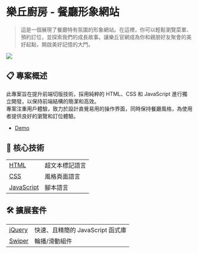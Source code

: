 # 樂丘廚房 - 餐廳形象網站

> 這是一個展現了餐廳特有氛圍的形象網站。在這裡，你可以輕鬆瀏覽菜單、預約訂位，並探索我們的成長故事。讓樂丘官網成為你和親朋好友聚會的美好起點，開啟美好記憶的大門。

![](https://cutecat8110.github.io/leo-chiu/demo.png)


## 📋 專案概述

此專案旨在提升前端切版技術，採用純粹的 HTML、CSS 和 JavaScript 進行獨立開發，以保持前端結構的簡潔和高效。<br>專案注重用戶體驗，致力於設計直覺易用的操作界面，同時保持餐廳風格，為使用者提供良好的瀏覽和訂位體驗。

* [Demo](https://cutecat8110.github.io/leo-chiu/) 

## 🔨 核心技術

<table>
  <tbody>
    <tr>
      <td>
        <a href="https://developer.mozilla.org/zh-TW/docs/Web/HTML" >
          HTML
        </a>
      </td>
      <td>超文本標記語言</td>
    </tr>
    <tr>
      <td>
        <a href="https://developer.mozilla.org/zh-TW/docs/Web/CSS" >
          CSS
        </a>
      </td>
      <td>風格頁面語言</td>
    </tr>
    <tr>
      <td>
        <a href="https://developer.mozilla.org/zh-TW/docs/Web/JavaScript" >
          JavaScript
        </a>
      </td>
      <td>腳本語言</td>
    </tr>
  </tbody>
</table>


## 🛠️ 擴展套件

<table>
  <tbody>
  <tr>
      <td>
        <a href="https://jquery.com/">
          jQuery
        </a>
      </td>
      <td>快速、且精簡的 JavaScript 函式庫</td>
    </tr>
    <tr>
      <td>
        <a href="https://swiperjs.com/">
          Swiper
        </a>
      </td>
      <td>輪播/滑動組件</td>
    </tr>
  </tbody>
</table>

